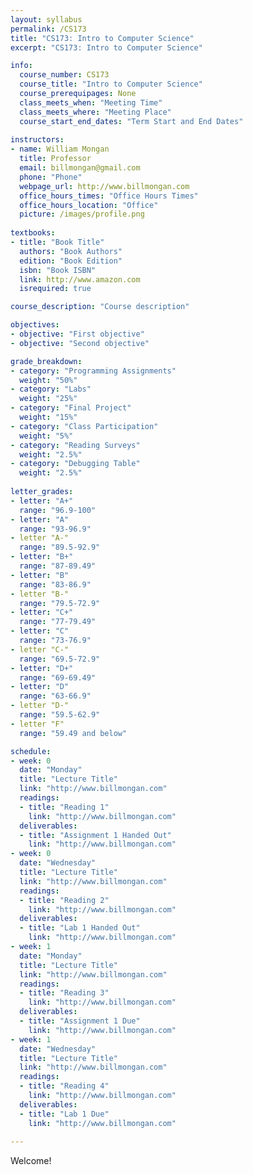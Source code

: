 ```yaml
---
layout: syllabus
permalink: /CS173
title: "CS173: Intro to Computer Science"
excerpt: "CS173: Intro to Computer Science"

info:
  course_number: CS173
  course_title: "Intro to Computer Science"
  course_prerequipages: None
  class_meets_when: "Meeting Time"
  class_meets_where: "Meeting Place"
  course_start_end_dates: "Term Start and End Dates"
  
instructors:
- name: William Mongan
  title: Professor
  email: billmongan@gmail.com
  phone: "Phone"
  webpage_url: http://www.billmongan.com
  office_hours_times: "Office Hours Times"
  office_hours_location: "Office"
  picture: /images/profile.png
  
textbooks:
- title: "Book Title"
  authors: "Book Authors"
  edition: "Book Edition"
  isbn: "Book ISBN"
  link: http://www.amazon.com
  isrequired: true

course_description: "Course description"

objectives:
- objective: "First objective"
- objective: "Second objective"

grade_breakdown:
- category: "Programming Assignments"
  weight: "50%"
- category: "Labs"
  weight: "25%"
- category: "Final Project"
  weight: "15%"
- category: "Class Participation"
  weight: "5%"
- category: "Reading Surveys"
  weight: "2.5%"
- category: "Debugging Table"
  weight: "2.5%"
  
letter_grades:
- letter: "A+"
  range: "96.9-100"
- letter: "A"
  range: "93-96.9"
- letter "A-"
  range: "89.5-92.9"
- letter: "B+"
  range: "87-89.49"
- letter: "B"
  range: "83-86.9"
- letter "B-"
  range: "79.5-72.9"
- letter: "C+"
  range: "77-79.49"
- letter: "C"
  range: "73-76.9"
- letter "C-"
  range: "69.5-72.9"
- letter: "D+"
  range: "69-69.49"
- letter: "D"
  range: "63-66.9"
- letter "D-"
  range: "59.5-62.9"
- letter "F"
  range: "59.49 and below"

schedule:
- week: 0
  date: "Monday"
  title: "Lecture Title"
  link: "http://www.billmongan.com"
  readings:
  - title: "Reading 1"
    link: "http://www.billmongan.com"
  deliverables:
  - title: "Assignment 1 Handed Out"
    link: "http://www.billmongan.com"
- week: 0
  date: "Wednesday"
  title: "Lecture Title"
  link: "http://www.billmongan.com"
  readings:
  - title: "Reading 2"
    link: "http://www.billmongan.com"
  deliverables:
  - title: "Lab 1 Handed Out"
    link: "http://www.billmongan.com" 
- week: 1
  date: "Monday"
  title: "Lecture Title"
  link: "http://www.billmongan.com"
  readings:
  - title: "Reading 3"
    link: "http://www.billmongan.com"
  deliverables:
  - title: "Assignment 1 Due"
    link: "http://www.billmongan.com"
- week: 1
  date: "Wednesday"
  title: "Lecture Title"
  link: "http://www.billmongan.com"
  readings:
  - title: "Reading 4"
    link: "http://www.billmongan.com"
  deliverables:
  - title: "Lab 1 Due"
    link: "http://www.billmongan.com"    
    
---
```


Welcome!